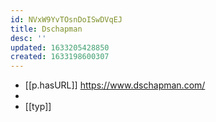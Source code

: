 ```yaml
---
id: NVxW9YvTOsnDoISwDVqEJ
title: Dschapman
desc: ''
updated: 1633205428850
created: 1633198600307
---
```


- [[p.hasURL]] https://www.dschapman.com/
- 
- [[typ]]
